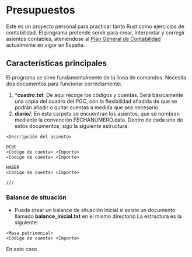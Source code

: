 # Presupuestos
Este es un proyecto personal para practicar tanto Rust como ejercicios de contabilidad.
El programa pretende servir para crear, interpretar y corregir asientos contables, ateniéndose al [Plan General de Contabilidad](https://www.boe.es/buscar/act.php?id=BOE-A-2007-19884) actualmente en vigor en España.

## Características principales
El programa se sirve fundamentalmente de la línea de comandos.
Necesita dos documentos para funcionar correctamente:
1. ***cuadro.txt**: De aquí recoge los códigos y cuentas. Será básicamente una copia del cuadro del PGC, con la flexibilidad añadida de que se podrán añadir o quitar cuentas a medida que sea necesario.
2. **diario/**: En esta carpeta se encuentran los asientos, que se nombran mediante la convención FECHANÚMERO.data. Dentro de cada uno de estos documentos, sigo la siguiente estructura:

```
<Descripción del asiento>

DEBE
<Código de cuenta> <Importe>
<Código de cuenta> <Importe>

HABER
<Código de cuenta> <Importe>

///
```
### Balance de situación
+ Puede crear un balance de situación inicial si existe un documento llamado **balance_inicial.txt** en el mismo directorio La estructura es la siguiente:
```
<Masa patrimonial>
<Código de cuenta> <Importe>
```
En este caso